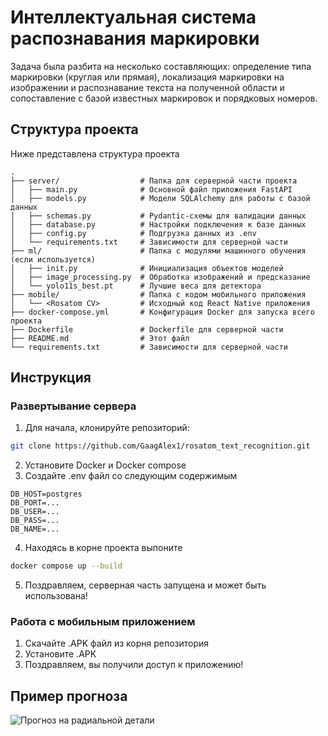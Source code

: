 # Интеллектуальная система распознавания маркировки

Задача была разбита на несколько составляющих: определение типа маркировки (круглая или прямая), локализация маркировки на изображении и распознавание текста на полученной области и сопоставление с базой известных маркировок и порядковых номеров.

## Структура проекта

Ниже представлена структура проекта

```plaintext
.
├── server/                  # Папка для серверной части проекта
│   ├── main.py              # Основной файл приложения FastAPI
│   ├── models.py            # Модели SQLAlchemy для работы с базой данных
│   ├── schemas.py           # Pydantic-схемы для валидации данных
│   ├── database.py          # Настройки подключения к базе данных
│   ├── config.py            # Подгрузка данных из .env
│   └── requirements.txt     # Зависимости для серверной части
├── ml/                      # Папка с модулями машинного обучения (если используется)
│   ├── init.py              # Инициализация объектов моделей
│   ├── image_processing.py  # Обработка изображений и предсказание
│   └── yolo11s_best.pt      # Лучшие веса для детектора       
├── mobile/                  # Папка с кодом мобильного приложения
│   └── <Rosatom CV>         # Исходный код React Native приложения
├── docker-compose.yml       # Конфигурация Docker для запуска всего проекта
├── Dockerfile               # Dockerfile для серверной части
├── README.md                # Этот файл
└── requirements.txt         # Зависимости для серверной части
```
## Инструкция

### Развертывание сервера
1. Для начала, клонируйте репозиторий:

```bash
git clone https://github.com/GaagAlex1/rosatom_text_recognition.git
```

2. Установите Docker и Docker compose
3. Создайте .env файл со следующим содержимым
```plaintext
DB_HOST=postgres
DB_PORT=...
DB_USER=...
DB_PASS=...
DB_NAME=...
```
4. Находясь в корне проекта выпоните
```bash
docker compose up --build
```
5. Поздравляем, серверная часть запущена и может быть использована!

### Работа с мобильным приложением

1. Скачайте .APK файл из корня репозитория
2. Установите .APK
3. Поздравляем, вы получили доступ к приложению!

## Пример прогноза 
![Прогноз на радиальной детали](https://github.com/GaagAlex1/rosatom_text_recognition/example.jpg)